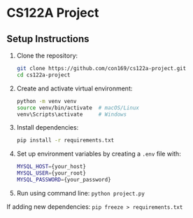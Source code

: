 # CS122A Project

## Setup Instructions

1. Clone the repository:
    ```sh
    git clone https://github.com/con169/cs122a-project.git
    cd cs122a-project
    ```
2. Create and activate virtual environment:
    ```sh
    python -m venv venv
    source venv/bin/activate  # macOS/Linux
    venv\Scripts\activate     # Windows
    ```

3. Install dependencies:
    ```sh
    pip install -r requirements.txt
    ```

4. Set up environment variables by creating a `.env` file with:
    ```sh
    MYSQL_HOST={your_host}
    MYSQL_USER={your_root}
    MYSQL_PASSWORD={your_password}
    ```

5. Run using command line:
``` python project.py ```


If adding new dependencies:
`pip freeze > requirements.txt`